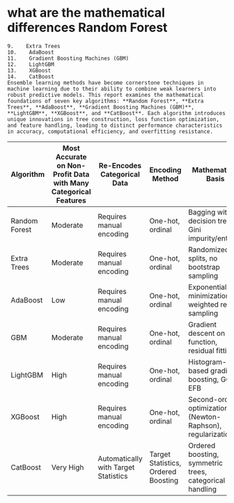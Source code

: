 
# what are the mathematical differences  Random Forest

    9.    Extra Trees
    10.    AdaBoost
    11.    Gradient Boosting Machines (GBM)
    12.    LightGBM
    13.    XGBoost
    14.    CatBoost
    Ensemble learning methods have become cornerstone techniques in machine learning due to their ability to combine weak learners into robust predictive models. This report examines the mathematical foundations of seven key algorithms: **Random Forest**, **Extra Trees**, **AdaBoost**, **Gradient Boosting Machines (GBM)**, **LightGBM**, **XGBoost**, and **CatBoost**. Each algorithm introduces unique innovations in tree construction, loss function optimization, and feature handling, leading to distinct performance characteristics in accuracy, computational efficiency, and overfitting resistance.

| Algorithm     | Most Accurate on Non-Profit Data with Many Categorical Features | Re-Encodes Categorical Data         | Encoding Method                                  | Mathematical Basis                                        | Bias-Variance Tradeoff               | Computational Speed | Overfitting Tendency |
|--------------|----------------------------------------------------------------|------------------------------------|------------------------------------------------|----------------------------------------------------------|---------------------------------------|-------------------|----------------------|
| Random Forest | Moderate                                                      | Requires manual encoding           | One-hot, ordinal                                 | Bagging with decision trees, Gini impurity/entropy       | Low bias, moderate variance          | Moderate          | Low (due to bagging) |
| Extra Trees  | Moderate                                                      | Requires manual encoding           | One-hot, ordinal                                 | Randomized splits, no bootstrap sampling                 | Lower bias, higher variance          | Fast              | Moderate (random splits) |
| AdaBoost     | Low                                                           | Requires manual encoding           | One-hot, ordinal                                 | Exponential loss minimization, weighted re-sampling      | Low bias, high variance              | Slow              | High (reweighting mechanism) |
| GBM          | Moderate                                                      | Requires manual encoding           | One-hot, ordinal                                 | Gradient descent on loss function, residual fitting      | Moderate bias, moderate variance    | Moderate          | Moderate (depends on tuning) |
| LightGBM     | High                                                          | Requires manual encoding           | One-hot, ordinal                                 | Histogram-based gradient boosting, GOSS, EFB            | Moderate bias, lower variance       | Very Fast         | Moderate (leaf-wise growth) |
| XGBoost      | High                                                          | Requires manual encoding           | One-hot, ordinal                                 | Second-order optimization (Newton-Raphson), regularization | Low bias, low variance              | Fast              | Low (regularization in place) |
| CatBoost     | Very High                                                     | Automatically with Target Statistics | Target Statistics, Ordered Boosting             | Ordered boosting, symmetric trees, categorical handling  | Low bias, low variance              | Moderate          | Low (ordered boosting, L2 regularization) |
